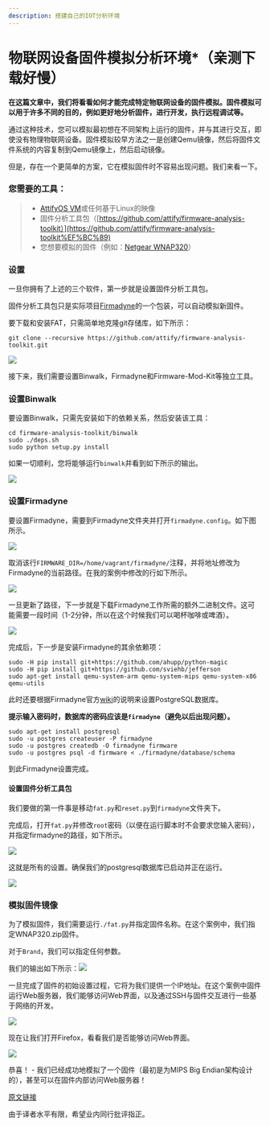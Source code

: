 ```yaml
---
description: 搭建自己的IOT分析环境
---
```


# 物联网设备固件模拟分析环境\*（亲测下载好慢）

**在这篇文章中，我们将看看如何才能完成特定物联网设备的固件模拟。固件模拟可以用于许多不同的目的，例如更好地分析固件，进行开发，执行远程调试等。**  


通过这种技术，您可以模拟最初想在不同架构上运行的固件，并与其进行交互，即使没有物理物联网设备。固件模拟较早方法之一是创建Qemu镜像，然后将固件文件系统的内容复制到Qemu镜像上，然后启动镜像。

但是，存在一个更简单的方案，它在模拟固件时不容易出现问题。我们来看一下。

### 您需要的工具： <a id="h2-1"></a>

> * [AttifyOS VM](https://github.com/adi0x90/attifyos/)或任何基于Linux的映像
> * 固件分析工具包（[https://github.com/attify/firmware-analysis-toolkit）](https://github.com/attify/firmware-analysis-toolkit%EF%BC%89)
> * 您想要模拟的固件（例如：[Netgear WNAP320](http://www.downloads.netgear.com/files/GDC/WNAP320/WNAP320%20Firmware%20Version%202.0.3.zip)）

### 设置 <a id="h2-2"></a>

一旦你拥有了上述的三个软件，第一步就是设置固件分析工具包。

固件分析工具包只是实际项目[Firmadyne](https://github.com/firmadyne/firmadyne)的一个包装，可以自动模拟新固件。

要下载和安装FAT，只需简单地克隆git存储库，如下所示：

```text
git clone --recursive https://github.com/attify/firmware-analysis-toolkit.git
```

![](https://image.3001.net/images/20180421/15243085783053.png!small)

接下来，我们需要设置Binwalk，Firmadyne和Firmware-Mod-Kit等独立工具。

### 设置Binwalk <a id="h2-3"></a>

要设置Binwalk，只需先安装如下的依赖关系，然后安装该工具：

```text
cd firmware-analysis-toolkit/binwalk
sudo ./deps.sh
sudo python setup.py install
```

如果一切顺利，您将能够运行`binwalk`并看到如下所示的输出。

![](https://image.3001.net/images/20180421/15243086123946.png!small)

### 设置Firmadyne <a id="h2-4"></a>

要设置Firmadyne，需要到Firmadyne文件夹并打开`firmadyne.config`。如下图所示。

![](https://image.3001.net/images/20180421/15243086386752.png!small)

取消该行`FIRMWARE_DIR=/home/vagrant/firmadyne/`注释，并将地址修改为Firmadyne的当前路径。在我的案例中修改的行如下所示。

![](https://image.3001.net/images/20180421/15243086668566.png!small)

一旦更新了路径，下一步就是下载Firmadyne工作所需的额外二进制文件。这可能需要一段时间（1-2分钟，所以在这个时候我们可以喝杯咖啡或啤酒）。

![](https://image.3001.net/images/20180421/15243086839860.png!small)

完成后，下一步是安装Firmadyne的其余依赖项：

```text
sudo -H pip install git+https://github.com/ahupp/python-magic
sudo -H pip install git+https://github.com/sviehb/jefferson
sudo apt-get install qemu-system-arm qemu-system-mips qemu-system-x86 qemu-utils
```

此时还要根据Firmadyne官方[wiki](https://github.com/firmadyne/firmadyne/)的说明来设置PostgreSQL数据库。

**提示输入密码时，数据库的密码应该是`firmadyne`（避免以后出现问题）。**

```text
sudo apt-get install postgresql
sudo -u postgres createuser -P firmadyne
sudo -u postgres createdb -O firmadyne firmware
sudo -u postgres psql -d firmware < ./firmadyne/database/schema
```

到此Firmadyne设置完成。

#### 设置固件分析工具包 <a id="h3-1"></a>

我们要做的第一件事是移动`fat.py`和`reset.py`到`firmadyne`文件夹下。

完成后，打开`fat.py`并修改`root`密码（以便在运行脚本时不会要求您输入密码），并指定firmadyne的路径，如下所示。

![](https://image.3001.net/images/20180421/15243087351508.png!small)

这就是所有的设置。确保我们的postgresql数据库已启动并正在运行。

![](https://image.3001.net/images/20180421/15243087569324.png!small)

### 模拟固件镜像 <a id="h2-5"></a>

为了模拟固件，我们需要运行`./fat.py`并指定固件名称。在这个案例中，我们指定WNAP320.zip固件。

对于`Brand`，我们可以指定任何参数。

我们的输出如下所示：![](https://image.3001.net/images/20180421/15243088595513.png!small)

一旦完成了固件的初始设置过程，它将为我们提供一个IP地址。在这个案例中固件运行Web服务器，我们能够访问Web界面，以及通过SSH与固件交互进行一些基于网络的开发。

![](https://image.3001.net/images/20180421/15243088813494.png!small)

现在让我们打开Firefox，看看我们是否能够访问Web界面。

![](https://image.3001.net/images/20180421/15243089068417.png!small)

恭喜！ - 我们已经成功地模拟了一个固件（最初是为MIPS Big Endian架构设计的），甚至可以在固件内部访问Web服务器！

[原文链接](https://blog.attify.com/getting-started-with-firmware-emulation/)

由于译者水平有限，希望业内同行批评指正。

